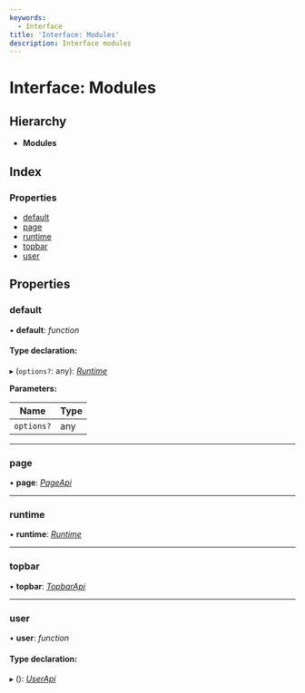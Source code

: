 ```yaml
---
keywords:
  - Interface
title: 'Interface: Modules'
description: Interface modules
---
```


# Interface: Modules

## Hierarchy

* **Modules**

## Index

### Properties

* [default](index.md#default)
* [page](index.md#page)
* [runtime](index.md#runtime)
* [topbar](index.md#topbar)
* [user](index.md#user)

## Properties

### default

• **default**: *function*

#### Type declaration:

▸ (`options?`: any): *[Runtime](index.runtime.md)*

**Parameters:**

| Name       | Type |
| ---------- | ---- |
| `options?` | any  |

___

### page

• **page**: *[PageApi](page.pageapi.md)*

___

### runtime

• **runtime**: *[Runtime](index.runtime.md)*

___

### topbar

• **topbar**: *[TopbarApi](topbar.topbarapi.md)*

___

### user

• **user**: *function*

#### Type declaration:

▸ (): *[UserApi](user.userapi.md)*
